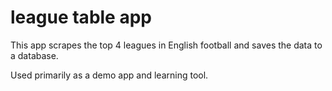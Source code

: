 # league table app

This app scrapes the top 4 leagues in English football and saves the data to a database.

Used primarily as a demo app and learning tool.
